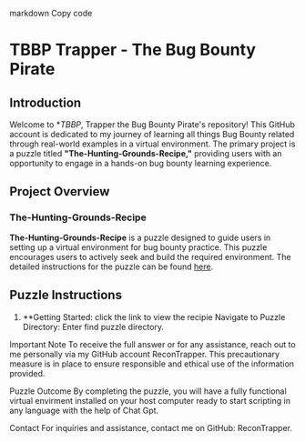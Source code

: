 markdown
Copy code
# TBBP Trapper - The Bug Bounty Pirate

## Introduction

Welcome to **TBBP*, Trapper the Bug Bounty Pirate's repository! This GitHub account is dedicated to my journey of learning all things Bug Bounty related through real-world examples in a virtual environment. The primary project is a puzzle titled **"The-Hunting-Grounds-Recipe,"** providing users with an opportunity to engage in a hands-on bug bounty learning experience.

## Project Overview

### The-Hunting-Grounds-Recipe

**The-Hunting-Grounds-Recipe** is a puzzle designed to guide users in setting up a virtual environment for bug bounty practice. This puzzle encourages users to actively seek and build the required environment. The detailed instructions for the puzzle can be found [here](https://recontrapper.github.io/The-Hunting-Grounds-Recipe/).

## Puzzle Instructions

1. **Getting Started: click the link to view the recipie 
Navigate to Puzzle Directory: Enter find puzzle directory.


Important Note
To receive the full answer or for any assistance, reach out to me personally via my GitHub account ReconTrapper. This precautionary measure is in place to ensure responsible and ethical use of the information provided.

Puzzle Outcome
By completing the puzzle, you will have a fully functional virtual envirment installed on your host computer ready to start scripting in any language with the help of Chat Gpt.

Contact
For inquiries and assistance, contact me on GitHub: ReconTrapper.
